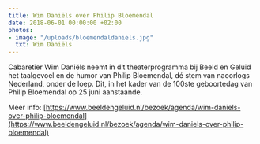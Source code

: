 ```yaml
---
title: Wim Daniëls over Philip Bloemendal
date: 2018-06-01 00:00:00 +02:00
photos:
- image: "/uploads/bloemendaldaniels.jpg"
  txt: Wim Daniëls
---
```


Cabaretier Wim Daniëls neemt in dit theaterprogramma bij Beeld en Geluid het taalgevoel en de humor van Philip Bloemendal, dé stem van naoorlogs Nederland, onder de loep. Dit, in het kader van de 100ste geboortedag van Philip Bloemendal op 25 juni aanstaande.

<!--more-->

Meer info: [https://www.beeldengeluid.nl/bezoek/agenda/wim-daniels-over-philip-bloemendal](https://www.beeldengeluid.nl/bezoek/agenda/wim-daniels-over-philip-bloemendal)